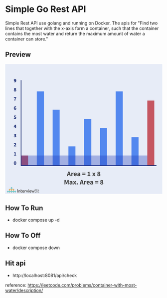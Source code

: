 
# Simple Go Rest API
Simple Rest API use golang and running on Docker. The apis for "Find two lines that together with the x-axis form a container, such that the container contains the most water and return the maximum amount of water a container can store."

## Preview
![Demo](GIF-06.gif)

## How To Run
- docker compose up -d

## How To Off
- docker compose down

## Hit api
- http://localhost:8081/api/check

reference:
https://leetcode.com/problems/container-with-most-water/description/